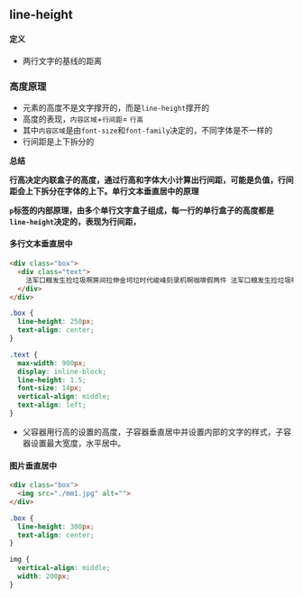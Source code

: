 ## line-height

#### 定义

- 两行文字的基线的距离

### 高度原理

- 元素的高度不是文字撑开的，而是`line-height`撑开的
- 高度的表现，`内容区域`+`行间距`= `行高`
- 其中`内容区域`是由`font-size`和`font-family`决定的，不同字体是不一样的
- 行间距是上下拆分的

**总结**

**行高决定内联盒子的高度，通过行高和字体大小计算出行间距，可能是负值，行间距会上下拆分在字体的上下。单行文本垂直居中的原理**

**`p`标签的内部原理，由多个单行文字盒子组成，每一行的单行盒子的高度都是`line-height`决定的，表现为行间距，**



#### 多行文本垂直居中

```html
<div class="box">
  <div class="text">
    法军口粮发生捡垃圾啊房间拉伸金坷垃时代峻峰刻录机啊咖啡假两件 法军口粮发生捡垃圾啊房间拉伸金坷垃时代峻峰刻录机啊咖啡假两件 法军口粮发生捡垃圾啊房间拉伸金坷垃时代峻峰刻录机啊咖啡假两件 法军口粮发生捡垃圾啊房间拉伸金坷垃时代峻峰刻录机啊咖啡假两件 法军口粮发生捡垃圾啊房间拉伸金坷垃时代峻峰刻录机啊咖啡假两件
  </div>
</div>
```

```css
.box {
  line-height: 250px;
  text-align: center;
}

.text {
  max-width: 900px;
  display: inline-block;
  line-height: 1.5;
  font-size: 14px;
  vertical-align: middle;
  text-align: left;
}
```

- 父容器用行高的设置的高度，子容器垂直居中并设置内部的文字的样式，子容器设置最大宽度，水平居中。 

#### 图片垂直居中

```html
<div class="box">
  <img src="./mm1.jpg" alt="">
</div>
```

```css
.box {
  line-height: 300px;
  text-align: center;
}

img {
  vertical-align: middle;
  width: 200px;
}
```


